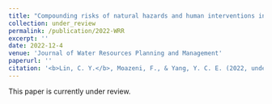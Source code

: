 ```yaml
---
title: "Compounding risks of natural hazards and human interventions in smart stormwater systems"
collection: under_review
permalink: /publication/2022-WRR
excerpt: ''
date: 2022-12-4
venue: 'Journal of Water Resources Planning and Management'
paperurl: ''
citation: '<b>Lin, C. Y.</b>, Moazeni, F., & Yang, Y. C. E. (2022, under review). Compounding risks of natural hazards and human interventions in smart stormwater systems, <i>Water Resources Research</i>.'
---
```

This paper is currently under review.